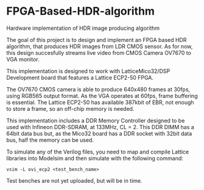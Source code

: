 # FPGA-Based-HDR-algorithm
Hardware implementation of HDR image producing algorithm

The goal of this project is to design and implement an FPGA based HDR algorithm, that produces HDR images from LDR CMOS sensor.
As for now, this design succesfully streams live video from CMOS Camera OV7670 to VGA monitor.

This implementation is designed to work with LatticeMico32/DSP Development board that features a Lattice ECP2-50 FPGA.

The OV7670 CMOS camera is able to produce 640x480 frames at 30fps, using RGB565 output format. As the VGA operates at 60fps, frame buffering is essential. The Lattice ECP2-50 has available 387kbit of EBR, not enough to store a frame, so an off-chip memory is needed.

This implementation includes a DDR Memory Controller designed to be used with Infineon DDR-SDRAM, at 133MHz, CL = 2. This DDR DIMM has a 64bit data bus but, as the Mico32 board has a DDR socket with 32bit data bus, half the memory can be used.

To simulate any of the Verilog files, you need to map and compile Lattice libraries into Modelsim and then simulate with the following command:
```
vsim -L ovi_ecp2 <test_bench_name>
```

Test benches are not yet uploaded, but will be in time.
